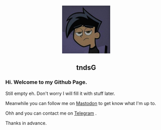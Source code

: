 <p align="center"><a href="https://tndsG.github.io"><img src="assets/user-logo/logo1.jpg" width="150"></a></p>
<h2 align="center"><b>tndsG</b></h2>


### <b>Hi. Welcome to my Github Page.</b>

 Still empty eh. Don't worry I will fill it with stuff later.

Meanwhile you can follow me on <a rel="me" href="https://mastodon.social/@tharushtnds">Mastodon</a> to get know what I'm up to.

Ohh and you can contact me on <a rel="me" href="https://t.me/@cyteax">Telegram</a> .


Thanks in advance.
